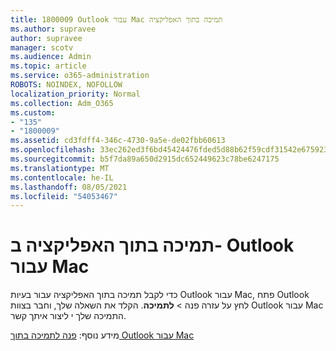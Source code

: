 ```yaml
---
title: 1800009 Outlook עבור Mac תמיכה בתוך האפליקציה
ms.author: supravee
author: supravee
manager: scotv
ms.audience: Admin
ms.topic: article
ms.service: o365-administration
ROBOTS: NOINDEX, NOFOLLOW
localization_priority: Normal
ms.collection: Adm_O365
ms.custom:
- "135"
- "1800009"
ms.assetid: cd3fdff4-346c-4730-9a5e-de02fbb60613
ms.openlocfilehash: 33ec262ed3f6bd45424476fded5d88b62f59cdf31542e675923a030f1d6b8fa0
ms.sourcegitcommit: b5f7da89a650d2915dc652449623c78be6247175
ms.translationtype: MT
ms.contentlocale: he-IL
ms.lasthandoff: 08/05/2021
ms.locfileid: "54053467"
---
```

# <a name="in-app-support-in-outlook-for-mac"></a>תמיכה בתוך האפליקציה ב- Outlook עבור Mac

כדי לקבל תמיכה בתוך האפליקציה עבור בעיות Outlook עבור Mac, פתח  Outlook לחץ על עזרה פנה \> **לתמיכה**. הקלד את השאלה שלך, וחבר בצוות Outlook עבור Mac התמיכה שלך י ליצור איתך קשר. 

מידע נוסף: [פנה לתמיכה בתוך Outlook עבור Mac](https://support.office.com//article/d0410177-8e65-4487-93f7-206a3a3d71a8)